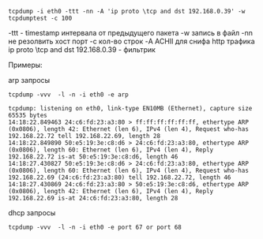 ```
tcpdump -i eth0 -ttt -nn -A 'ip proto \tcp and dst 192.168.0.39' -w tcpdumptest -с 100
```
	
-ttt - timestamp интервала от предыдущего пакета 
-w запись в файл
-nn не резолвить хост порт 
-с кол-во строк
-A ACHII для снифа http трафика
ip proto \tcp and dst 192.168.0.39 - фильтрик

Примеры:

arp запросы

```
tcpdump -vvv  -l -n -i eth0 -e arp

tcpdump: listening on eth0, link-type EN10MB (Ethernet), capture size 65535 bytes
14:18:22.849463 24:c6:fd:23:a3:80 > ff:ff:ff:ff:ff:ff, ethertype ARP (0x0806), length 42: Ethernet (len 6), IPv4 (len 4), Request who-has 192.168.22.72 tell 192.168.22.69, length 28
14:18:22.849890 50:e5:19:3e:c8:d6 > 24:c6:fd:23:a3:80, ethertype ARP (0x0806), length 60: Ethernet (len 6), IPv4 (len 4), Reply 192.168.22.72 is-at 50:e5:19:3e:c8:d6, length 46
14:18:27.430827 50:e5:19:3e:c8:d6 > 24:c6:fd:23:a3:80, ethertype ARP (0x0806), length 60: Ethernet (len 6), IPv4 (len 4), Request who-has 192.168.22.69 (24:c6:fd:23:a3:80) tell 192.168.22.72, length 46
14:18:27.430869 24:c6:fd:23:a3:80 > 50:e5:19:3e:c8:d6, ethertype ARP (0x0806), length 42: Ethernet (len 6), IPv4 (len 4), Reply 192.168.22.69 is-at 24:c6:fd:23:a3:80, length 28
```

dhcp запросы

```
tcpdump -vvv  -l -n -i eth0 -e port 67 or port 68

```
